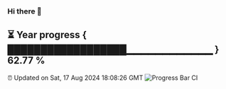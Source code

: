 ### Hi there 👋
⏳ Year progress { ██████████████████▁▁▁▁▁▁▁▁▁▁▁▁ } 62.77 %
---
⏰ Updated on Sat, 17 Aug 2024 18:08:26 GMT
![Progress Bar CI](https://github.com/Moyi321/Moyi321/workflows/Progress%20Bar%20CI/badge.svg)
